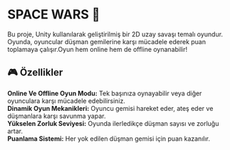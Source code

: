 # SPACE WARS 🚀

Bu proje, Unity kullanılarak geliştirilmiş bir 2D uzay savaşı temalı oyundur. Oyunda, oyuncular düşman gemilerine karşı mücadele ederek puan toplamaya çalışır.Oyun hem online hem de offline oynanabilir!

## 🎮 Özellikler
  
  **Online Ve Offline Oyun Modu:** Tek başınıza oynayabilir veya diğer oyunculara karşı mücadele edebilirsiniz.<br>
  **Dinamik Oyun Mekanikleri:** Oyuncu gemisi hareket eder, ateş eder ve düşmanlara karşı savunma yapar.<br>
  **Yükselen Zorluk Seviyesi:** Oyunda ilerledikçe düşman sayısı ve zorluğu artar.<br>
  **Puanlama Sistemi:** Her yok edilen düşman gemisi için puan kazanılır.
  
